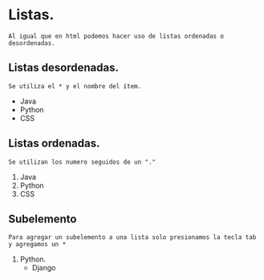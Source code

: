 # Listas.

    Al igual que en html podemos hacer uso de listas ordenadas o desordenadas.

## Listas desordenadas.

    Se utiliza el * y el nombre del ítem.
 * Java
 * Python
 * CSS

## Listas ordenadas.

    Se utilizan los numero seguidos de un "." 
1.	Java
2.	Python
3.	CSS

## Subelemento

    Para agregar un subelemento a una lista solo presionamos la tecla tab y agregamos un *

1. Python.
    * Django
